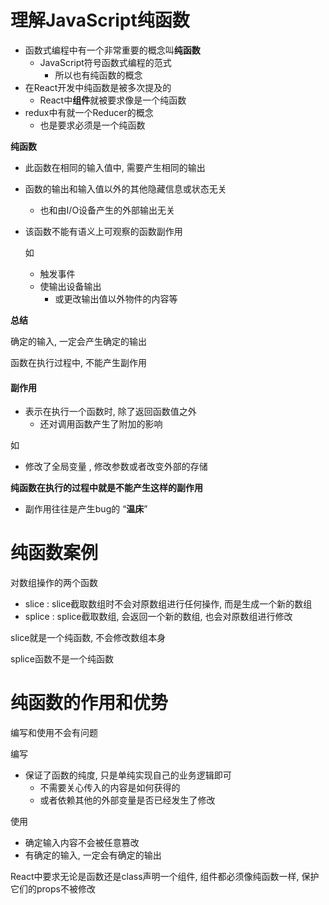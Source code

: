 # 理解JavaScript纯函数

- 函数式编程中有一个非常重要的概念叫**纯函数**
  - JavaScript符号函数式编程的范式
    - 所以也有纯函数的概念
- 在React开发中纯函数是被多次提及的
  - React中**组件**就被要求像是一个纯函数
- redux中有就一个Reducer的概念
  - 也是要求必须是一个纯函数

**纯函数**

- 此函数在相同的输入值中, 需要产生相同的输出

- 函数的输出和输入值以外的其他隐藏信息或状态无关

  - 也和由I/O设备产生的外部输出无关

- 该函数不能有语义上可观察的函数副作用

  如

  - 触发事件
  - 使输出设备输出
    - 或更改输出值以外物件的内容等

**总结**

确定的输入, 一定会产生确定的输出

函数在执行过程中, 不能产生副作用

#### 副作用

- 表示在执行一个函数时, 除了返回函数值之外
  - 还对调用函数产生了附加的影响

如

- 修改了全局变量 , 修改参数或者改变外部的存储

**纯函数在执行的过程中就是不能产生这样的副作用**

- 副作用往往是产生bug的 “**温床**”

# 纯函数案例

对数组操作的两个函数

- slice :  slice截取数组时不会对原数组进行任何操作, 而是生成一个新的数组
- splice : splice截取数组, 会返回一个新的数组, 也会对原数组进行修改

slice就是一个纯函数, 不会修改数组本身

splice函数不是一个纯函数



# 纯函数的作用和优势

编写和使用不会有问题

编写

- 保证了函数的纯度, 只是单纯实现自己的业务逻辑即可
  - 不需要关心传入的内容是如何获得的
  - 或者依赖其他的外部变量是否已经发生了修改

使用

- 确定输入内容不会被任意篡改
- 有确定的输入, 一定会有确定的输出

React中要求无论是函数还是class声明一个组件, 组件都必须像纯函数一样, 保护它们的props不被修改

